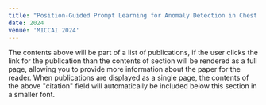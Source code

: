 ```yaml
---
title: "Position-Guided Prompt Learning for Anomaly Detection in Chest X-Rays"
date: 2024
venue: 'MICCAI 2024'
---
```


The contents above will be part of a list of publications, if the user clicks the link for the publication than the contents of section will be rendered as a full page, allowing you to provide more information about the paper for the reader. When publications are displayed as a single page, the contents of the above "citation" field will automatically be included below this section in a smaller font.
